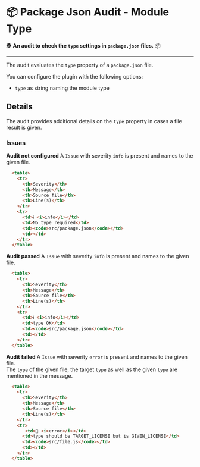 # 📦 Package Json Audit - Module Type

🕵️ **An audit to check the `type` settings in `package.json` files.** 📦

---

The audit evaluates the `type` property of a `package.json` file.

You can configure the plugin with the following options:

- `type` as string naming the module type

## Details

The audit provides additional details on the `type` property in cases a file result is given.

### Issues

**Audit not configured**
A `Issue` with severity `info` is present and names to the given file.

```md
  <table>
    <tr>
      <th>Severity</th>
      <th>Message</th>
      <th>Source file</th>
      <th>Line(s)</th>
    </tr>
    <tr>
      <td>ℹ️ <i>info</i></td>
      <td>No type required</td>
      <td><code>src/package.json</code></td>
      <td></td>
    </tr>
  </table>
```

**Audit passed**
A `Issue` with severity `info` is present and names to the given file.

```md
  <table>
    <tr>
      <th>Severity</th>
      <th>Message</th>
      <th>Source file</th>
      <th>Line(s)</th>
    </tr>
    <tr>
      <td>ℹ️ <i>info</i></td>
      <td>type OK</td>
      <td><code>src/package.json</code></td>
      <td></td>
    </tr>
  </table>
```

**Audit failed**
A `Issue` with severity `error` is present and names to the given file.  
The `type` of the given file, the target `type` as well as the given `type` are mentioned in the message.

```md
  <table>
    <tr>
      <th>Severity</th>
      <th>Message</th>
      <th>Source file</th>
      <th>Line(s)</th>
    </tr>
    <tr>
       <td>🚨 <i>error</i></td>
      <td>type should be TARGET_LICENSE but is GIVEN_LICENSE</td>
      <td><code>src/file.js</code></td>
      <td></td>
    </tr>
  </table>
```
